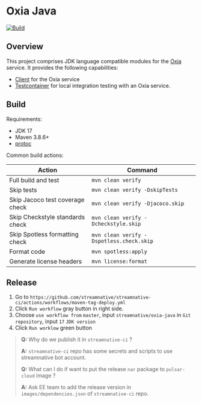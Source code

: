 # Oxia Java

[![Build](https://github.com/streamnative/oxia-client-java/actions/workflows/pr-build-and-test.yml/badge.svg)](https://github.com/streamnative/oxia-client-java/actions/workflows/pr-build-and-test.yml)

## Overview

This project comprises JDK language compatible modules for the [Oxia][oxia] service. It provides
the following capabilities:

- [Client](client/) for the Oxia service
- [Testcontainer](testcontainers/) for local integration testing with an Oxia service.

## Build

Requirements:

* JDK 17
* Maven 3.8.6+
* [protoc](https://grpc.io/docs/protoc-installation/)

Common build actions:

|             Action              |                 Command                  |
|---------------------------------|------------------------------------------|
| Full build and test             | `mvn clean verify`                       |
| Skip tests                      | `mvn clean verify -DskipTests`           |
| Skip Jacoco test coverage check | `mvn clean verify -Djacoco.skip`         |
| Skip Checkstyle standards check | `mvn clean verify -Dcheckstyle.skip`     |
| Skip Spotless formatting check  | `mvn clean verify -Dspotless.check.skip` |
| Format code                     | `mvn spotless:apply`                     |
| Generate license headers        | `mvn license:format`                     |

[oxia]: https://github.com/streamnative/oxia

## Release

1. Go to `https://github.com/streamnative/streamnative-ci/actions/workflows/maven-tag-deploy.yml`
2. Click `Run workflow` gray button in right side.
3. Choose `use workflow from` `master`, input `streamnative/oxia-java` in `Git repository`, input `17` `JDK version`
4. Click `Run worklow` green button

> **Q:** Why do we publish it in `streamnative-ci` ?
>
> **A:** `streamnative-ci` repo has some secrets and scripts to use streamnative bot account.
>
> **Q:** What can I do if want to put the release `nar` package to `pulsar-cloud` image ?
>
> **A:** Ask EE team to add the release version in `images/dependencies.json` of `streamnative-ci` repo.

